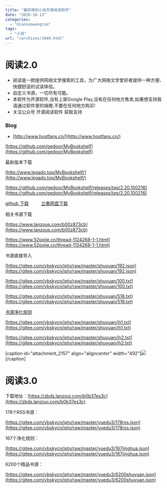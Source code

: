 ```yaml
---
title: "最好用的小说开源阅读软件"
date: "2020-10-13"
categories: 
  - "diannaowangruo"
tags: 
  - "小说"
url: "/archives/1849.html"
---
```


# 阅读2.0

- 阅读是一款提供网络文学搜索的工具，为广大网络文学爱好者提供一种方便、快捷舒适的试读体验。
- 自定义书源，一切尽有可能。
- 本软件为开源软件,没有上架Google Play,没有在任何地方售卖,如果想支持我请通过软件里的捐赠,不要在任何地方购买!
- 关注公众号 开源阅读软件 获取支持

### Blog

- [http://www.hostfans.cn/](http://www.hostfans.cn/)

[](https://github.com/gedoor/MyBookshelf)[](https://github.com/gedoor/MyBookshelf)[https://github.com/gedoor/MyBookshelf](https://github.com/gedoor/MyBookshelf)

最新版本下载

[](http://www.legado.top/MyBookshelf/)[](http://www.legado.top/MyBookshelf/)[](http://www.legado.top/MyBookshelf/)[http://www.legado.top/MyBookshelf/](http://www.legado.top/MyBookshelf/)

[](https://github.com/gedoor/MyBookshelf/releases/tag/2.20.100216)[](https://github.com/gedoor/MyBookshelf/releases/tag/2.20.100216)[](https://github.com/gedoor/MyBookshelf/releases/tag/2.20.100216)[https://github.com/gedoor/MyBookshelf/releases/tag/2.20.100216](https://github.com/gedoor/MyBookshelf/releases/tag/2.20.100216)

[github 下载](https://github.com/gedoor/MyBookshelf/releases/download/2.20.100216/YueDu_2.20.100216.apk)          [兰奏网盘下载](https://zbds.lanzoui.com/b0b31vw9i)

相关书源下载

[](https://www.lanzous.com/b00z873cb)[](https://www.lanzous.com/b00z873cb)[](https://www.lanzous.com/b00z873cb)[https://www.lanzous.com/b00z873cb](https://www.lanzous.com/b00z873cb)

[](https://www.52pojie.cn/thread-1124268-1-1.html)[](https://www.52pojie.cn/thread-1124268-1-1.html)[https://www.52pojie.cn/thread-1124268-1-1.html](https://www.52pojie.cn/thread-1124268-1-1.html)

书源直接导入

[](https://gitee.com/vbskycn/iptv/raw/master/shuyuan/192.json)[](https://gitee.com/vbskycn/iptv/raw/master/shuyuan/192.json)[https://gitee.com/vbskycn/iptv/raw/master/shuyuan/192.json](https://gitee.com/vbskycn/iptv/raw/master/shuyuan/192.json)

[](https://gitee.com/vbskycn/iptv/raw/master/shuyuan/100.txt)[](https://gitee.com/vbskycn/iptv/raw/master/shuyuan/100.txt)[https://gitee.com/vbskycn/iptv/raw/master/shuyuan/100.txt](https://gitee.com/vbskycn/iptv/raw/master/shuyuan/100.txt)

[](https://gitee.com/vbskycn/iptv/raw/master/shuyuan/518.txt)[](https://gitee.com/vbskycn/iptv/raw/master/shuyuan/518.txt)[https://gitee.com/vbskycn/iptv/raw/master/shuyuan/518.txt](https://gitee.com/vbskycn/iptv/raw/master/shuyuan/518.txt)

[书源净化规则](https://gitee.com/vbskycn/iptv/commit/943c58cb3b1fb9d73e3c952f236a7c0530e85be5 "rename shuyuan/书源净化规则.txt to shuyuan/jh1.txt. 书源净化规则1")

[](https://gitee.com/vbskycn/iptv/raw/master/shuyuan/jh1.txt)[](https://gitee.com/vbskycn/iptv/raw/master/shuyuan/jh1.txt)[https://gitee.com/vbskycn/iptv/raw/master/shuyuan/jh1.txt](https://gitee.com/vbskycn/iptv/raw/master/shuyuan/jh1.txt)

[](https://gitee.com/vbskycn/iptv/raw/master/shuyuan/jh2.txt)[](https://gitee.com/vbskycn/iptv/raw/master/shuyuan/jh2.txt)[https://gitee.com/vbskycn/iptv/raw/master/shuyuan/jh2.txt](https://gitee.com/vbskycn/iptv/raw/master/shuyuan/jh2.txt)

\[caption id="attachment\_2157" align="aligncenter" width="492"\][![](https://img.zhoujie218.top/wp-content/uploads/2021/11/20211101044709745.jpg)](https://img.zhoujie218.top/wp-content/uploads/2021/11/20211101044709745.jpg) \[/caption\]

# 阅读3.0

下载地址：[](https://zbds.lanzoui.com/b0b37es3c)[](https://zbds.lanzoui.com/b0b37es3c)[](https://zbds.lanzoui.com/b0b37es3c)[https://zbds.lanzoui.com/b0b37es3c](https://zbds.lanzoui.com/b0b37es3c)

178个RSS书源：

 [](https://gitee.com/vbskycn/iptv/raw/master/yuedu3/178rss.json)[](https://gitee.com/vbskycn/iptv/raw/master/yuedu3/178rss.json)[https://gitee.com/vbskycn/iptv/raw/master/yuedu3/178rss.json](https://gitee.com/vbskycn/iptv/raw/master/yuedu3/178rss.json)

167个净化规则：

[](https://gitee.com/vbskycn/iptv/raw/master/yuedu3/167jinghua.json)[](https://gitee.com/vbskycn/iptv/raw/master/yuedu3/167jinghua.json)[https://gitee.com/vbskycn/iptv/raw/master/yuedu3/167jinghua.json](https://gitee.com/vbskycn/iptv/raw/master/yuedu3/167jinghua.json)

6200个精品书源：

[](https://gitee.com/vbskycn/iptv/raw/master/yuedu3/6200shuyuan.json)[](https://gitee.com/vbskycn/iptv/raw/master/yuedu3/6200shuyuan.json)[https://gitee.com/vbskycn/iptv/raw/master/yuedu3/6200shuyuan.json](https://gitee.com/vbskycn/iptv/raw/master/yuedu3/6200shuyuan.json)
